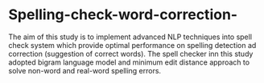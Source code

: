 # Spelling-check-word-correction-

The aim of this study is to implement advanced NLP techniques into spell check system which provide  optimal performance on spelling detection ad correction (suggestion of correct words). The spell checker inn this study adopted bigram language model and minimum edit distance approach to solve non-word and real-word spelling errors.

